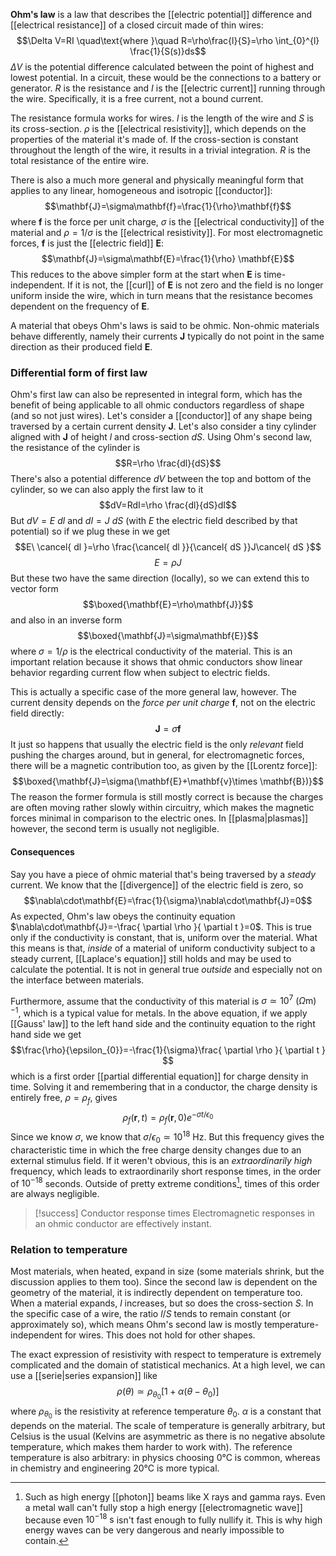 **Ohm's law** is a law that describes the [[electric potential]] difference and [[electrical resistance]] of a closed circuit made of thin wires:
$$\Delta V=RI \quad\text{where }\quad R=\rho\frac{l}{S}=\rho \int_{0}^{l} \frac{1}{S(s)}ds$$
$\Delta V$ is the potential difference calculated between the point of highest and lowest potential. In a circuit, these would be the connections to a battery or generator. $R$ is the resistance and $I$ is the [[electric current]] running through the wire. Specifically, it is a free current, not a bound current.

The resistance formula works for wires. $l$ is the length of the wire and $S$ is its cross-section. $\rho$ is the [[electrical resistivity]], which depends on the properties of the material it's made of. If the cross-section is constant throughout the length of the wire, it results in a trivial integration. $R$ is the total resistance of the entire wire.

There is also a much more general and physically meaningful form that applies to any linear, homogeneous and isotropic [[conductor]]:
$$\mathbf{J}=\sigma\mathbf{f}=\frac{1}{\rho}\mathbf{f}$$
where $\mathbf{f}$ is the force per unit charge, $\sigma$ is the [[electrical conductivity]] of the material and $\rho=1/\sigma$ is the [[electrical resistivity]]. For most electromagnetic forces, $\mathbf{f}$ is just the [[electric field]] $\mathbf{E}$:
$$\mathbf{J}=\sigma\mathbf{E}=\frac{1}{\rho} \mathbf{E}$$
This reduces to the above simpler form at the start when $\mathbf{E}$ is time-independent. If it is not, the [[curl]] of $\mathbf{E}$ is not zero and the field is no longer uniform inside the wire, which in turn means that the resistance becomes dependent on the frequency of $\mathbf{E}$.

A material that obeys Ohm's laws is said to be ohmic. Non-ohmic materials behave differently, namely their currents $\mathbf{J}$ typically do not point in the same direction as their produced field $\mathbf{E}$.
### Differential form of first law
Ohm's first law can also be represented in integral form, which has the benefit of being applicable to all ohmic conductors regardless of shape (and so not just wires). Let's consider a [[conductor]] of any shape being traversed by a certain current density $\mathbf{J}$. Let's also consider a tiny cylinder aligned with $\mathbf{J}$ of height $l$ and cross-section $dS$. Using Ohm's second law, the resistance of the cylinder is
$$R=\rho \frac{dl}{dS}$$
There's also a potential difference $dV$ between the top and bottom of the cylinder, so we can also apply the first law to it
$$dV=RdI=\rho \frac{dl}{dS}dI$$
But $dV=E\ dl$ and $dI=J\ dS$ (with $E$ the electric field described by that potential) so if we plug these in we get
$$E\ \cancel{ dl }=\rho \frac{\cancel{ dl }}{\cancel{ dS }}J\cancel{ dS }$$
$$E=\rho J$$
But these two have the same direction (locally), so we can extend this to vector form
$$\boxed{\mathbf{E}=\rho\mathbf{J}}$$
and also in an inverse form
$$\boxed{\mathbf{J}=\sigma\mathbf{E}}$$
where $\sigma=1/\rho$ is the electrical conductivity of the material. This is an important relation because it shows that ohmic conductors show linear behavior regarding current flow when subject to electric fields.

This is actually a specific case of the more general law, however. The current density depends on the *force per unit charge* $\mathbf{f}$, not on the electric field directly:
$$\mathbf{J}=\sigma\mathbf{f}$$
It just so happens that usually the electric field is the only *relevant* field pushing the charges around, but in general, for electromagnetic forces, there will be a magnetic contribution too, as given by the [[Lorentz force]]:
$$\boxed{\mathbf{J}=\sigma(\mathbf{E}+\mathbf{v}\times \mathbf{B})}$$
The reason the former formula is still mostly correct is because the charges are often moving rather slowly within circuitry, which makes the magnetic forces minimal in comparison to the electric ones. In [[plasma|plasmas]] however, the second term is usually not negligible.
#### Consequences
Say you have a piece of ohmic material that's being traversed by a *steady* current. We know that the [[divergence]] of the electric field is zero, so
$$\nabla\cdot\mathbf{E}=\frac{1}{\sigma}\nabla\cdot\mathbf{J}=0$$
As expected, Ohm's law obeys the continuity equation $\nabla\cdot\mathbf{J}=-\frac{ \partial \rho }{ \partial t }=0$. This is true only if the conductivity is constant, that is, uniform over the material. What this means is that, *inside* of a material of uniform conductivity subject to a steady current, [[Laplace's equation]] still holds and may be used to calculate the potential. It is not in general true *outside* and especially not on the interface between materials.

Furthermore, assume that the conductivity of this material is $\sigma \simeq 10^{7}\ (\Omega\text{m})^{-1}$, which is a typical value for metals. In the above equation, if we apply [[Gauss' law]] to the left hand side and the continuity equation to the right hand side we get
$$\frac{\rho}{\epsilon_{0}}=-\frac{1}{\sigma}\frac{ \partial \rho }{ \partial t } $$
which is a first order [[partial differential equation]] for charge density in time. Solving it and remembering that in a conductor, the charge density is entirely free, $\rho=\rho_{f}$, gives
$$\rho_{f}(\mathbf{r},t)=\rho_{f}(\mathbf{r},0)e^{-\sigma t/\epsilon_{0}}$$
Since we know $\sigma$, we know that $\sigma/\epsilon_{0}\simeq 10^{18}\text{ Hz}$. But this frequency gives the characteristic time in which the free charge density changes due to an external stimulus field. If it weren't obvious, this is an *extraordinarily high* frequency, which leads to extraordinarily short response times, in the order of $10^{-18}$ seconds. Outside of pretty extreme conditions[^1], times of this order are always negligible.

> [!success] Conductor response times
> Electromagnetic responses in an ohmic conductor are effectively instant.
### Relation to temperature
Most materials, when heated, expand in size (some materials shrink, but the discussion applies to them too). Since the second law is dependent on the geometry of the material, it is indirectly dependent on temperature too. When a material expands, $l$ increases, but so does the cross-section $S$. In the specific case of a wire, the ratio $l/S$ tends to remain constant (or approximately so), which means Ohm's second law is mostly temperature-independent for wires. This does not hold for other shapes.

The exact expression of resistivity with respect to temperature is extremely complicated and the domain of statistical mechanics. At a high level, we can use a [[serie|series expansion]] like
$$\rho(\theta)\simeq\rho_{\theta_{0}}[1+\alpha(\theta-\theta_{0})]$$
where $\rho_{\theta_{0}}$ is the resistivity at reference temperature $\theta_{0}$. $\alpha$ is a constant that depends on the material. The scale of temperature is generally arbitrary, but Celsius is the usual (Kelvins are asymmetric as there is no negative absolute temperature, which makes them harder to work with). The reference temperature is also arbitrary: in physics choosing 0°C is common, whereas in chemistry and engineering 20°C is more typical.

[^1]: Such as high energy [[photon]] beams like X rays and gamma rays. Even a metal wall can't fully stop a high energy [[electromagnetic wave]] because even $10^{-18}\text{ s}$ isn't fast enough to fully nullify it. This is why high energy waves can be very dangerous and nearly impossible to contain.
